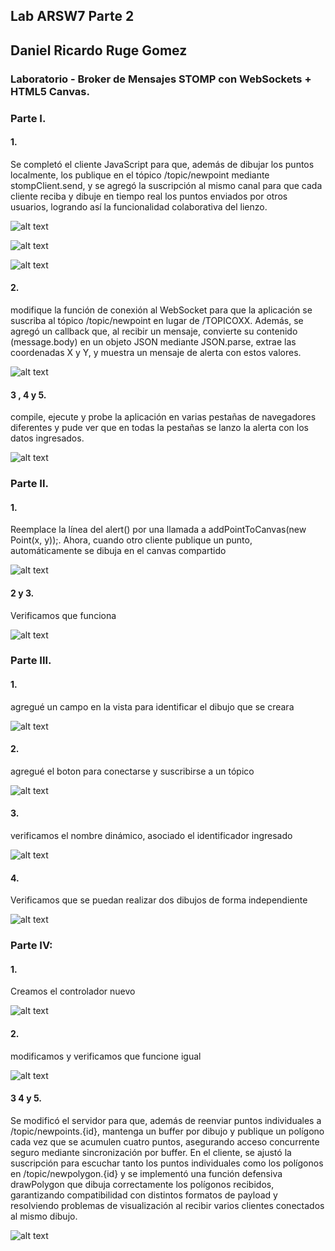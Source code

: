 ## Lab ARSW7 Parte 2

## Daniel Ricardo Ruge Gomez

### Laboratorio - Broker de Mensajes STOMP con WebSockets + HTML5 Canvas.

### Parte I.

#### 1.

Se completó el cliente JavaScript para que, además de dibujar los puntos localmente, los publique en el tópico /topic/newpoint mediante stompClient.send, y se agregó la suscripción al mismo canal para que cada cliente reciba y dibuje en tiempo real los puntos enviados por otros usuarios, logrando así la funcionalidad colaborativa del lienzo.

![alt text](./img/image.png)

![alt text](./img/image2.png)

![alt text](./img/image3.png)

#### 2.

 modifique la función de conexión al WebSocket para que la aplicación se suscriba al tópico /topic/newpoint en lugar de /TOPICOXX. Además, se agregó un callback que, al recibir un mensaje, convierte su contenido (message.body) en un objeto JSON mediante JSON.parse, extrae las coordenadas X y Y, y muestra un mensaje de alerta con estos valores.

![alt text](./img/image4.png)


#### 3 , 4 y 5.


compile, ejecute y probe la aplicación en varias pestañas de navegadores diferentes y pude ver que en todas la pestañas se lanzo la alerta con los datos ingresados.

![alt text](./img/image5.png)


### Parte II.


#### 1.

Reemplace la línea del alert() por una llamada a addPointToCanvas(new Point(x, y));.
Ahora, cuando otro cliente publique un punto, automáticamente se dibuja en el canvas compartido

![alt text](./img/image6.png)


#### 2 y 3.

Verificamos que funciona 

![alt text](./img/image7.png)


### Parte III.

#### 1.

agregué un campo en la vista para identificar el dibujo que se creara

![alt text](./img/image8.png)


#### 2.

agregué el boton para conectarse y suscribirse a un tópico

![alt text](./img/image9.png)

#### 3.

verificamos el nombre dinámico, asociado el identificador ingresado

![alt text](./img/image10.png)

#### 4.

Verificamos que se puedan realizar dos dibujos de forma independiente

![alt text](./img/image11.png)


### Parte IV:

#### 1.

Creamos el controlador nuevo 

![alt text](./img/image12.png)


#### 2.

modificamos y verificamos que funcione igual

![alt text](./img/image13.png)

#### 3 4 y 5.

Se modificó el servidor para que, además de reenviar puntos individuales a /topic/newpoints.{id}, mantenga un buffer por dibujo y publique un polígono cada vez que se acumulen cuatro puntos, asegurando acceso concurrente seguro mediante sincronización por buffer. En el cliente, se ajustó la suscripción para escuchar tanto los puntos individuales como los polígonos en /topic/newpolygon.{id} y se implementó una función defensiva drawPolygon que dibuja correctamente los polígonos recibidos, garantizando compatibilidad con distintos formatos de payload y resolviendo problemas de visualización al recibir varios clientes conectados al mismo dibujo.

![alt text](./img/image14.png)